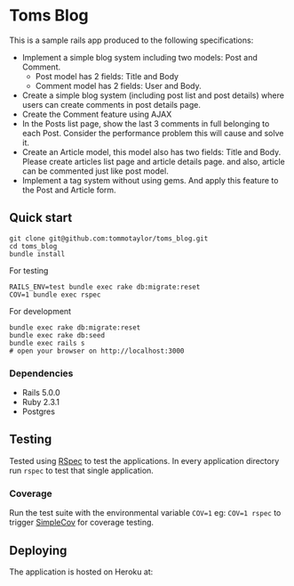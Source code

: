 # Toms Blog

This is a sample rails app produced to the following specifications:
- Implement a simple blog system including two models: Post and Comment. 
  - Post model has 2 fields: Title and Body
  - Comment model has 2 fields: User and Body. 
- Create a simple blog system (including post list and post details) where 
users can create comments in post details page.
- Create the Comment feature using AJAX
- In the Posts list page, show the last 3 comments in full belonging to each 
Post. Consider the performance problem this will cause and solve it.
- Create an Article model, this model also has two fields: Title and Body. 
Please create articles list page and article details page. and also, article 
can be commented just like post model.
- Implement a tag system without using gems. And apply this feature to the 
Post and Article form.

## Quick start

```
git clone git@github.com:tommotaylor/toms_blog.git
cd toms_blog
bundle install
```

For testing

```
RAILS_ENV=test bundle exec rake db:migrate:reset
COV=1 bundle exec rspec
```

For development

```
bundle exec rake db:migrate:reset
bundle exec rake db:seed
bundle exec rails s
# open your browser on http://localhost:3000
```

### Dependencies

- Rails 5.0.0
- Ruby 2.3.1
- Postgres

## Testing

Tested using [RSpec](http://rspec.info/) to test the applications. In every
application directory run `rspec` to test that single application.

### Coverage

Run the test suite with the environmental variable `COV=1` eg: `COV=1 rspec` to 
trigger [SimpleCov](https://github.com/colszowka/simplecov) for coverage testing.

## Deploying

The application is hosted on Heroku at: 
